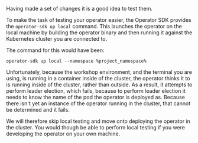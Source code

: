 Having made a set of changes it is a good idea to test them.

To make the task of testing your operator easier, the Operator SDK provides the `operator-sdk up local` command. This launches the operator on the local machine
by building the operator binary and then running it against the Kubernetes cluster you are connected to.

The command for this would have been:

```execute
operator-sdk up local --namespace %project_namespace%
```

Unfortunately, because the workshop environment, and the terminal you are using, is running in a container inside of the cluster, the operator thinks it to is running inside of the cluster, rather than outside. As a result, it attempts to perform leader election, which fails, because to perform leader election it needs to know the name of the pod the operator is deployed as. Because there isn't yet an instance of the operator running in the cluster, that cannot be determined and it fails.

We will therefore skip local testing and move onto deploying the operator in the cluster. You would though be able to perform local testing if you were developing the operator on your own machine.
